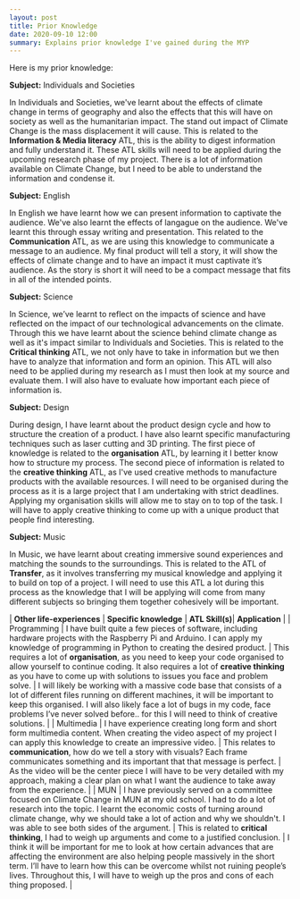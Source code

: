 ```yaml
---
layout: post
title: Prior Knowledge
date: 2020-09-10 12:00
summary: Explains prior knowledge I've gained during the MYP
---
```


Here is my prior knowledge:

**Subject:** Individuals and Societies

In Individuals and Societies, we've learnt about the effects of climate change in terms of geography and also the effects that this will have on society as well as the humanitarian impact. The stand out impact of Climate Change is the mass displacement it will cause. This is related to the **Information & Media literacy** ATL, this is the ability to digest information and fully understand it. These ATL skills will need to be applied during the upcoming research phase of my project. There is a lot of information available on Climate Change, but I need to be able to understand the information and condense it.

**Subject:** English 

In English we have learnt how we can present information to captivate the audience. We've also learnt the effects of langague on the audience. We've learnt this through essay writing and presentation. This related to the **Communication** ATL, as we are using this knowledge to communicate a message to an audience. My final product will tell a story, it will show the effects of climate change and to have an impact it must captivate it’s audience. As the story is short it will need to be a compact message that fits in all of the intended points. 

**Subject:** Science

In Science, we’ve learnt to reflect on the impacts of science and have reflected on the impact of our technological advancements on the climate. Through this we have learnt about the science behind climate change as well as it's impact similar to Individuals and Societies. This is related to the **Critical thinking** ATL, we not only have to take in information but we then have to analyze that information and form an opinion. This ATL will also need to be applied during my research as I must then look at my source and evaluate them. I will also have to evaluate how important each piece of information is.

**Subject:** Design

During design, I have learnt about the product design cycle and how to structure the creation of a product. I have also learnt specific manufacturing techniques such as laser cutting and 3D printing. The first piece of knowledge is related to the **organisation** ATL, by learning it I better know how to structure my process. The second piece of information is related to the **creative thinking** ATL, as I've used creative methods to manufacture products with the available resources. I will need to be organised during the process as it is a large project that I am undertaking with strict deadlines. Applying my organisation skills will allow me to stay on to top of the task. I will have to apply creative thinking to come up with a unique product that people find interesting.

**Subject:** Music

In Music, we have learnt about creating immersive sound experiences and matching the sounds to the surroundings. This is related to the ATL of **Transfer**, as it involves transferring my musical knowledge and applying it to build on top of a project. I will need to use this ATL a lot during this process as the knowledge that I will be applying will come from many different subjects so bringing them together cohesively will be important.




| **Other life-experiences**                                   | **Specific knowledge** | **ATL Skill(s)**| **Application**   |
| Programming | I have built quite a few pieces of software, including hardware projects with the Raspberry Pi and Arduino.  I can apply my knowledge of programming in Python to creating the desired product. | This requires a lot of **organisation**, as you need to keep your code organised to allow yourself to continue coding. It also requires a lot of **creative thinking** as you have to come up with solutions to issues you face and problem solve. | I will likely be working with a massive code base that consists of a lot of different files running on different machines, it will be important to keep this organised. I will also likely face a lot of bugs in my code, face problems I’ve never solved before.. for this I will need to think of creative solutions. |
| Multimedia | I have experience creating long form and short form multimedia content. When creating the video aspect of my project I can apply this knowledge to create an impressive video. | This relates to **communication**, how do we tell a story with visuals? Each frame communicates something and its important that that message is perfect. | As the video will be the center piece I will have to be very detailed with my approach, making a clear plan on what I want the audience to take away from the experience. |
| MUN | I have previously served on a committee focused on Climate Change in MUN at my old school. I had to do a lot of research into the topic. I learnt the economic costs of turning around climate change, why we should take a lot of action and why we shouldn't. I was able to see both sides of the argument. | This is related to **critical thinking**, I had to weigh up arguments and come to a justified conclusion. | I think it will be important for me to look at how certain advances that are affecting the environment are also helping people massively in the short term. I’ll have to learn how this can be overcome whilst not ruining people’s lives. Throughout this, I will have to weigh up the pros and cons of each thing proposed. |

